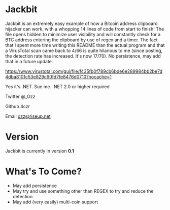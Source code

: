 # Jackbit
Jackbit is an extremely easy example of how a Bitcoin address clipboard hijacker can work, with a whopping 14 lines of code from start to finish! The file opens hidden to minimize user visibility and will constantly check for a BTC address entering the clipboard by use of regex and a timer. The fact that I spent more time writing this README than the actual program and that a VirusTotal scan came back to 4/66 is quite hilarious to me (since posting, the detection rate has increased. It's now 17/70). No persistence, may add that in a future update.

https://www.virustotal.com/gui/file/f435fb0f789cb6bde6e289984bb2be7d4dba8101c53e829c60fd7fe8476d0710?nocache=1

Yes it's .NET. Sue me. .NET 2.0 or higher required

Twitter @_Ozz

Github 4czr

Email ozz@riseup.net

# Version
Jackbit is currently in version **0.1**

# What's To Come?
- May add persistence
- May try and use something other than REGEX to try and reduce the detection
- May add (very easily) multi-coin support

